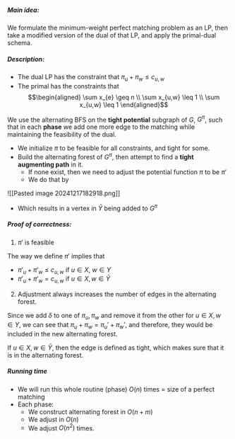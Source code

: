 
##### Main idea:

We formulate the minimum-weight perfect matching problem as an LP, then take a modified version of the dual of that LP, and apply the primal-dual schema.

##### Description:

- The dual LP has the constraint that $\pi_{u} + \pi_{w} \leq c_{u,w}$
- The primal has the constraints that 
$$\begin{aligned}
\sum x_{e} \geq n \\
\sum x_{u,w} \leq 1 \\
\sum x_{u,w} \leq 1
\end{aligned}$$

We use the alternating BFS on the **tight potential** subgraph of $G$, $G^\pi$, such that in each **phase** we add one more edge to the matching while maintaining the feasibility of the dual.

- We initialize $\pi$ to be feasible for all constraints, and tight for some.
- Build the alternating forest of $G^\pi$, then attempt to find a **tight augmenting path** in it.
	- If none exist, then we need to adjust the potential function $\pi$ to be $\pi'$
	- We do that by

![[Pasted image 20241217182918.png]]
- Which results in a vertex in $\bar{Y}$ being added to $G^\pi$

##### Proof of correctness:

1. $\pi'$ is feasible

The way we define $\pi'$ implies that 
- $\pi'_{u} + \pi'_{w} \leq c_{u,w}$ if $u \in X$, $w \in Y$
- $\pi'_{u} + \pi'_{w} = c_{u,w}$ if $u \in X, w \in \bar{Y}$

2. Adjustment always increases the number of edges in the alternating forest.

Since we add $\delta$ to one of $\pi_{u}, \pi_{w}$ and remove it from the other for $u \in X, w \in Y$, we can see that $\pi_{u} + \pi_{w} = \pi_{u}' + \pi_{w}'$, and therefore, they would be included in the new alternating forest.

If $u \in X, w \in \bar{Y}$, then the edge is defined as tight, which makes sure that it is in the alternating forest.


##### Running time 

- We will run this whole routine (phase) $O(n)$ times $=$ size of a perfect matching
- Each phase: 
	- We construct alternating forest in $O(n+m)$
	- We adjust in $O(n)$
	- We adjust $O(n^2)$ times.